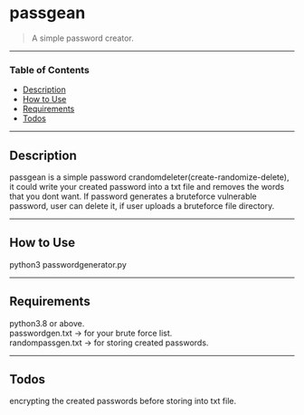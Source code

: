 # passgean
>A simple password creator.

---

### Table of Contents

- [Description](#description)
- [How to Use](#how-to-use)
- [Requirements](#requirements)
- [Todos](#todos)

---

## Description

passgean is a simple password crandomdeleter(create-randomize-delete), it could write your created password into a txt file and removes the words that you dont want.
If password generates a bruteforce vulnerable password, user can delete it, if user uploads a bruteforce file directory.

---

## How to Use

python3 passwordgenerator.py

---

## Requirements

python3.8 or above.\
passwordgen.txt -> for your brute force list.\
randompassgen.txt -> for storing created passwords.

---

## Todos

encrypting the created passwords before storing into txt file.
